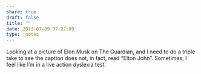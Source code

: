 ```yaml
---
share: true
draft: false
title: ""
date: 2023-07-09 07:27:09
type: _notes
---
```


Looking at a picture of Elon Musk on The Guardian, and I need to do a triple take to see the caption does not, in fact, read “Elton John”. Sometimes, I feel like I’m in a live action dyslexia test. 
